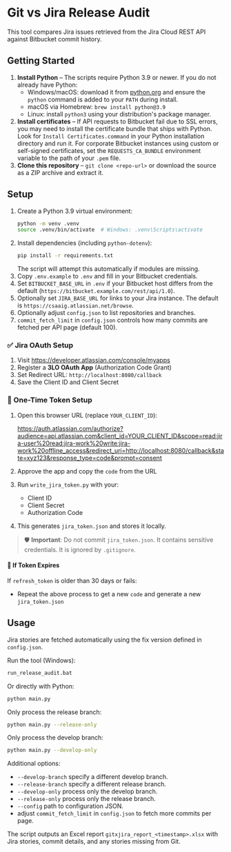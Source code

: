 # Git vs Jira Release Audit

This tool compares Jira issues retrieved from the Jira Cloud REST API against Bitbucket commit history.

## Getting Started

1. **Install Python** – The scripts require Python 3.9 or newer. If you do not
   already have Python:
   - Windows/macOS: download it from [python.org](https://www.python.org/downloads/)
     and ensure the `python` command is added to your `PATH` during install.
   - macOS via Homebrew: `brew install python@3.9`
   - Linux: install `python3` using your distribution's package manager.
2. **Install certificates** – If API requests to Bitbucket fail due to SSL
   errors, you may need to install the certificate bundle that ships with
   Python. Look for `Install Certificates.command` in your Python installation
   directory and run it. For corporate Bitbucket instances using custom or
   self-signed certificates, set the `REQUESTS_CA_BUNDLE` environment variable
   to the path of your `.pem` file.
3. **Clone this repository** – `git clone <repo-url>` or download the source as
   a ZIP archive and extract it.

## Setup

1. Create a Python 3.9 virtual environment:
   ```bash
   python -m venv .venv
   source .venv/bin/activate  # Windows: .venv\Scripts\activate
   ```
2. Install dependencies (including `python-dotenv`):
   ```bash
   pip install -r requirements.txt
   ```
   The script will attempt this automatically if modules are missing.
3. Copy `.env.example` to `.env` and fill in your Bitbucket credentials.
4. Set `BITBUCKET_BASE_URL` in `.env` if your Bitbucket host differs from the
   default (`https://bitbucket.example.com/rest/api/1.0`).
5. Optionally set `JIRA_BASE_URL` for links to your Jira instance. The default
   is `https://csaaig.atlassian.net/browse`.
6. Optionally adjust `config.json` to list repositories and branches.
7. `commit_fetch_limit` in `config.json` controls how many commits are fetched per API page (default 100).

### ✅ Jira OAuth Setup

1. Visit <https://developer.atlassian.com/console/myapps>
2. Register a **3LO OAuth App** (Authorization Code Grant)
3. Set Redirect URL: `http://localhost:8080/callback`
4. Save the Client ID and Client Secret

### 🚀 One-Time Token Setup

1. Open this browser URL (replace `YOUR_CLIENT_ID`):

   <https://auth.atlassian.com/authorize?audience=api.atlassian.com&client_id=YOUR_CLIENT_ID&scope=read:jira-user%20read:jira-work%20write:jira-work%20offline_access&redirect_uri=http://localhost:8080/callback&state=xyz123&response_type=code&prompt=consent>

2. Approve the app and copy the `code` from the URL
3. Run `write_jira_token.py` with your:
   - Client ID
   - Client Secret
   - Authorization Code

4. This generates `jira_token.json` and stores it locally.

> 🛡️ **Important**: Do not commit `jira_token.json`. It contains sensitive credentials. It is ignored by `.gitignore`.

#### 🔁 If Token Expires

If `refresh_token` is older than 30 days or fails:
- Repeat the above process to get a new `code` and generate a new `jira_token.json`

## Usage

Jira stories are fetched automatically using the fix version defined in `config.json`.

Run the tool (Windows):

```bat
run_release_audit.bat
```

Or directly with Python:

```bash
python main.py
```

Only process the release branch:
```bash
python main.py --release-only
```
Only process the develop branch:
```bash
python main.py --develop-only
```

Additional options:

- `--develop-branch` specify a different develop branch.
- `--release-branch` specify a different release branch.
- `--develop-only` process only the develop branch.
- `--release-only` process only the release branch.
- `--config` path to configuration JSON.
- adjust `commit_fetch_limit` in `config.json` to fetch more commits per page.

The script outputs an Excel report `gitxjira_report_<timestamp>.xlsx` with Jira stories, commit details, and any stories missing from Git.
